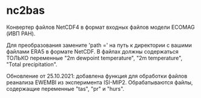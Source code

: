 # nc2bas
Конвертер файлов NetCDF4 в формат входных файлов модели ECOMAG (ИВП РАН).

Для преобразования замените 'path =' на путь к директории с вашими файлами ERA5 в формате NetCDF. В файлах должны содержаться ТОЛЬКО переменные "2m dewpoint temperature", "2m temperature", "Total precipitation".

Обновление от 25.10.2021: добавлена функция для обработки файлов реанализа EWEMBI из эксперимента ISI-MIP2. Обрабатываются файлы, содержащие переменные "tas", "pr" и "hurs".
